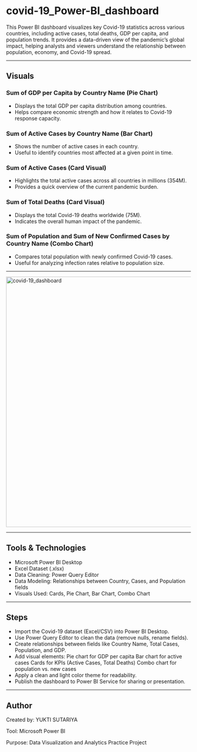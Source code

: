 # covid-19_Power-BI_dashboard

This Power BI dashboard visualizes key Covid-19 statistics across various countries, including active cases, total deaths, GDP per capita, and population trends. It provides a data-driven view of the pandemic’s global impact, helping analysts and viewers understand the relationship between population, economy, and Covid-19 spread.

---

## Visuals
### Sum of GDP per Capita by Country Name (Pie Chart)
- Displays the total GDP per capita distribution among countries.
- Helps compare economic strength and how it relates to Covid-19 response capacity.
### Sum of Active Cases by Country Name (Bar Chart)
- Shows the number of active cases in each country.
- Useful to identify countries most affected at a given point in time.
### Sum of Active Cases (Card Visual)
- Highlights the total active cases across all countries in millions (354M).
- Provides a quick overview of the current pandemic burden.
### Sum of Total Deaths (Card Visual)
- Displays the total Covid-19 deaths worldwide (75M).
- Indicates the overall human impact of the pandemic.
### Sum of Population and Sum of New Confirmed Cases by Country Name (Combo Chart)
- Compares total population with newly confirmed Covid-19 cases.
- Useful for analyzing infection rates relative to population size.

---
<img width="1208" height="681" alt="covid-19_dashboard" src="https://github.com/user-attachments/assets/9becf2ac-b610-464f-ade3-6c9732517a83" />


---

## Tools & Technologies
- Microsoft Power BI Desktop
- Excel Dataset (.xlsx)
- Data Cleaning: Power Query Editor
- Data Modeling: Relationships between Country, Cases, and Population fields
- Visuals Used: Cards, Pie Chart, Bar Chart, Combo Chart
---

## Steps
- Import the Covid-19 dataset (Excel/CSV) into Power BI Desktop.
- Use Power Query Editor to clean the data (remove nulls, rename fields).
- Create relationships between fields like Country Name, Total Cases, Population, and GDP.
- Add visual elements:
  Pie chart for GDP per capita
  Bar chart for active cases
  Cards for KPIs (Active Cases, Total Deaths)
  Combo chart for population vs. new cases
- Apply a clean and light color theme for readability.
- Publish the dashboard to Power BI Service for sharing or presentation.

---
## Author

Created by: YUKTI SUTARIYA

Tool: Microsoft Power BI

Purpose: Data Visualization and Analytics Practice Project

